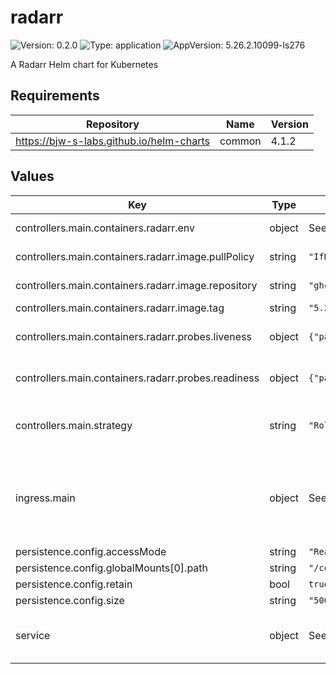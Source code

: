 # radarr

![Version: 0.2.0](https://img.shields.io/badge/Version-0.2.0-informational?style=flat-square) ![Type: application](https://img.shields.io/badge/Type-application-informational?style=flat-square) ![AppVersion: 5.26.2.10099-ls276](https://img.shields.io/badge/AppVersion-5.26.2.10099--ls276-informational?style=flat-square)

A Radarr Helm chart for Kubernetes

## Requirements

| Repository | Name | Version |
|------------|------|---------|
| https://bjw-s-labs.github.io/helm-charts | common | 4.1.2 |

## Values

| Key | Type | Default | Description |
|-----|------|---------|-------------|
| controllers.main.containers.radarr.env | object | See [values.yaml](./values.yaml) | environment variables. |
| controllers.main.containers.radarr.image.pullPolicy | string | `"IfNotPresent"` | image pull policy |
| controllers.main.containers.radarr.image.repository | string | `"ghcr.io/linuxserver/radarr"` | image repository |
| controllers.main.containers.radarr.image.tag | string | `"5.26.2.10099-ls276"` | image tag |
| controllers.main.containers.radarr.probes.liveness | object | `{"path":"/ping","type":"HTTP"}` | Configures liveness probe |
| controllers.main.containers.radarr.probes.readiness | object | `{"path":"/ping","type":"HTTP"}` | Configures readiness probe |
| controllers.main.strategy | string | `"RollingUpdate"` | Set the controller upgrade strategy |
| ingress.main | object | See [values.yaml](./values.yaml) | Enable and configure ingress settings for the chart under this key. |
| persistence.config.accessMode | string | `"ReadWriteOnce"` |  |
| persistence.config.globalMounts[0].path | string | `"/config"` |  |
| persistence.config.retain | bool | `true` |  |
| persistence.config.size | string | `"500Mi"` |  |
| service | object | See [values.yaml](./values.yaml) | Configures service settings for the chart. |

